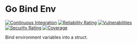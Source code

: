 # Go Bind Env
[![Continuous Integration](https://github.com/dewidyabagus/go-bindenv/actions/workflows/code-analysis.yml/badge.svg)](https://github.com/dewidyabagus/go-bindenv/actions/workflows/code-analysis.yml)
[![Reliability Rating](https://sonarcloud.io/api/project_badges/measure?project=dewidyabagus_go-bindenv&metric=reliability_rating)](https://sonarcloud.io/summary/new_code?id=dewidyabagus_go-bindenv)
[![Vulnerabilities](https://sonarcloud.io/api/project_badges/measure?project=dewidyabagus_go-bindenv&metric=vulnerabilities)](https://sonarcloud.io/summary/new_code?id=dewidyabagus_go-bindenv)
[![Security Rating](https://sonarcloud.io/api/project_badges/measure?project=dewidyabagus_go-bindenv&metric=security_rating)](https://sonarcloud.io/summary/new_code?id=dewidyabagus_go-bindenv)
[![Coverage](https://sonarcloud.io/api/project_badges/measure?project=dewidyabagus_go-bindenv&metric=coverage)](https://sonarcloud.io/summary/new_code?id=dewidyabagus_go-bindenv)

Bind environment variables into a struct.
